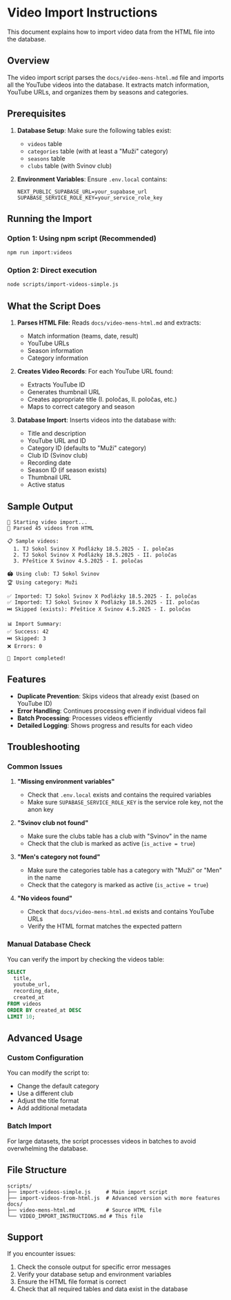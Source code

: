 # Video Import Instructions

This document explains how to import video data from the HTML file into the database.

## Overview

The video import script parses the `docs/video-mens-html.md` file and imports all the YouTube videos into the database. It extracts match information, YouTube URLs, and organizes them by seasons and categories.

## Prerequisites

1. **Database Setup**: Make sure the following tables exist:
   - `videos` table
   - `categories` table (with at least a "Muži" category)
   - `seasons` table
   - `clubs` table (with Svinov club)

2. **Environment Variables**: Ensure `.env.local` contains:
   ```
   NEXT_PUBLIC_SUPABASE_URL=your_supabase_url
   SUPABASE_SERVICE_ROLE_KEY=your_service_role_key
   ```

## Running the Import

### Option 1: Using npm script (Recommended)
```bash
npm run import:videos
```

### Option 2: Direct execution
```bash
node scripts/import-videos-simple.js
```

## What the Script Does

1. **Parses HTML File**: Reads `docs/video-mens-html.md` and extracts:
   - Match information (teams, date, result)
   - YouTube URLs
   - Season information
   - Category information

2. **Creates Video Records**: For each YouTube URL found:
   - Extracts YouTube ID
   - Generates thumbnail URL
   - Creates appropriate title (I. poločas, II. poločas, etc.)
   - Maps to correct category and season

3. **Database Import**: Inserts videos into the database with:
   - Title and description
   - YouTube URL and ID
   - Category ID (defaults to "Muži" category)
   - Club ID (Svinov club)
   - Recording date
   - Season ID (if season exists)
   - Thumbnail URL
   - Active status

## Sample Output

```
🚀 Starting video import...
📄 Parsed 45 videos from HTML

📋 Sample videos:
  1. TJ Sokol Svinov X Podlázky 18.5.2025 - I. poločas
  2. TJ Sokol Svinov X Podlázky 18.5.2025 - II. poločas
  3. Přeštice X Svinov 4.5.2025 - I. poločas

🏟️ Using club: TJ Sokol Svinov
🏆 Using category: Muži

✅ Imported: TJ Sokol Svinov X Podlázky 18.5.2025 - I. poločas
✅ Imported: TJ Sokol Svinov X Podlázky 18.5.2025 - II. poločas
⏭️ Skipped (exists): Přeštice X Svinov 4.5.2025 - I. poločas

📊 Import Summary:
✅ Success: 42
⏭️ Skipped: 3
❌ Errors: 0

🎉 Import completed!
```

## Features

- **Duplicate Prevention**: Skips videos that already exist (based on YouTube ID)
- **Error Handling**: Continues processing even if individual videos fail
- **Batch Processing**: Processes videos efficiently
- **Detailed Logging**: Shows progress and results for each video

## Troubleshooting

### Common Issues

1. **"Missing environment variables"**
   - Check that `.env.local` exists and contains the required variables
   - Make sure `SUPABASE_SERVICE_ROLE_KEY` is the service role key, not the anon key

2. **"Svinov club not found"**
   - Make sure the clubs table has a club with "Svinov" in the name
   - Check that the club is marked as active (`is_active = true`)

3. **"Men's category not found"**
   - Make sure the categories table has a category with "Muži" or "Men" in the name
   - Check that the category is marked as active (`is_active = true`)

4. **"No videos found"**
   - Check that `docs/video-mens-html.md` exists and contains YouTube URLs
   - Verify the HTML format matches the expected pattern

### Manual Database Check

You can verify the import by checking the videos table:

```sql
SELECT 
  title,
  youtube_url,
  recording_date,
  created_at
FROM videos 
ORDER BY created_at DESC 
LIMIT 10;
```

## Advanced Usage

### Custom Configuration

You can modify the script to:
- Change the default category
- Use a different club
- Adjust the title format
- Add additional metadata

### Batch Import

For large datasets, the script processes videos in batches to avoid overwhelming the database.

## File Structure

```
scripts/
├── import-videos-simple.js     # Main import script
├── import-videos-from-html.js  # Advanced version with more features
docs/
├── video-mens-html.md          # Source HTML file
└── VIDEO_IMPORT_INSTRUCTIONS.md # This file
```

## Support

If you encounter issues:
1. Check the console output for specific error messages
2. Verify your database setup and environment variables
3. Ensure the HTML file format is correct
4. Check that all required tables and data exist in the database
